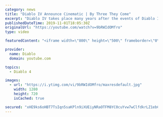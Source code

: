 ```yaml
---
category: news
title: "Diablo IV Announce Cinematic | By Three They Come"
excerpt: "Diablo IV takes place many years after the events of Diablo III, after millions have been slaughtered by the actions of the High Heavens and Burning Hells alike."
publishedDateTime: 2019-11-01T18:05:30Z
originalUrl: "https://youtube.com/watch?v=9bRWIdOMfro"
type: video

featuredContent: "<iframe width=\"800\" height=\"500\" frameborder=\"0\" src=\"https://www.youtube.com/embed/9bRWIdOMfro\" allow=\"accelerometer; autoplay; encrypted-media; gyroscope; picture-in-picture\" allowfullscreen></iframe>"

provider:
  name: Diablo
  domain: youtube.com

topics:
  - Diablo 4

images:
  - url: "https://i.ytimg.com/vi/9bRWIdOMfro/maxresdefault.jpg"
    width: 1280
    height: 720
    isCached: true

secured: "xHE9ks6oHBT7TsIqn5saKPln9iXUEiyNRaOTFM8YC0cuYvw7wClfdkrLZ1ebCcDT4TMU9QqW7JzjWNXJ8VRYHUk27EnvfNnce44ZASRaMsiGdwESN5Xrs0LtfkTUc39mac8o6GAjaLxp6BJc1mYdqvxUnILERwx2hWN+QbZH3dzkD7nkpc6XoNCcJWcRpvl6fRj26Jf1XlQQMiIlNfq6RSgLAKYG4F52BhncOqFcJpHZhB0ACGk5hAC8/kO27e6gGtFRcF8cH4gwU19YkKsgemxi0IWUn4Lu9Vh5u6NHzdCEUKrp8EqQXGt0UNvFZkJCHovzS2Ehz8RicS4pnFkKe18QqZ+ZMrF/EyBmaaXu1WP+0NwTQNtXoBf7eqSzGcjTuXMkzrz8TLZbt+/neXUnWjHhdqOSPTP5yiek6D2YtTHMfoxyOgL71uFxUdhCfmo2;hZVnbidtDOKAur+cheoIVQ=="
---
```


